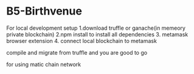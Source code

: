 # B5-Birthvenue
For local development setup
1.download truffle or ganache(in memeory private blockchain)
2.npm install to install all dependencies
3. metamask browser extension
4. connect local blockchain to metamask

compile and migrate from truffle and you are good to go

for using matic chain network 

